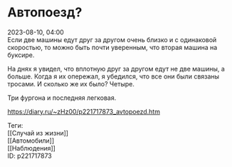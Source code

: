 Автопоезд?
===========

   
 2023-08-10, 04:00   
  Если две машины едут друг за другом очень близко и с одинаковой скоростью, то можно быть почти уверенным, что вторая машина на буксире.   
   
 На днях я увидел, что вплотную друг за другом едут не две машины, а больше. Когда я их опережал, я убедился, что все они были связаны тросами. И сколько же их было? Четыре.   
   
 Три фургона и последняя легковая.   
    
 <https://diary.ru/~zHz00/p221717873_avtopoezd.htm>   
   
 Теги:   
 [[Случай из жизни]]   
 [[Автомобили]]   
 [[Наблюдения]]   
 ID: p221717873
